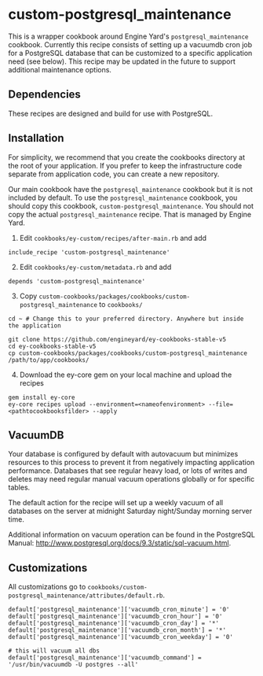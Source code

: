 # custom-postgresql_maintenance

This is a wrapper cookbook around Engine Yard's `postgresql_maintenance` cookbook. Currently this recipe consists of setting up a vacuumdb cron job for a PostgreSQL database that can be customized to a specific application need (see below). This recipe may be updated in the future to support additional maintenance options.


Dependencies
--------------------------

These recipes are designed and build for use with PostgreSQL.




## Installation

For simplicity, we recommend that you create the cookbooks directory at the root
of your application. If you prefer to keep the infrastructure code separate from
application code, you can create a new repository.

Our main cookbook have the `postgresql_maintenance` cookbook but it is not included by default.
To use the `postgresql_maintenance` cookbook, you should copy this cookbook, `custom-postgresql_maintenance`.
You should not copy the actual `postgresql_maintenance` recipe. That is managed by Engine
Yard.

1. Edit `cookbooks/ey-custom/recipes/after-main.rb` and add

  ```
  include_recipe 'custom-postgresql_maintenance'
  ```

2. Edit `cookbooks/ey-custom/metadata.rb` and add

  ```
  depends 'custom-postgresql_maintenance'
  ```

3. Copy `custom-cookbooks/packages/cookbooks/custom-postgresql_maintenance` to `cookbooks/`

  ```
  cd ~ # Change this to your preferred directory. Anywhere but inside the application

  git clone https://github.com/engineyard/ey-cookbooks-stable-v5
  cd ey-cookbooks-stable-v5
  cp custom-cookbooks/packages/cookbooks/custom-postgresql_maintenance /path/to/app/cookbooks/
  ```

4. Download the ey-core gem on your local machine and upload the recipes

  ```
  gem install ey-core
  ey-core recipes upload --environment=<nameofenvironment> --file=<pathtocookbooksfilder> --apply
  ```

VacuumDB
--------------------------

Your database is configured by default with autovacuum but minimizes resources to this process to prevent it from negatively impacting application performance. Databases that see regular heavy load, or lots of writes and deletes may need regular manual vacuum operations globally or for specific tables.

The default action for the recipe will set up a weekly vacuum of all databases on the server at midnight Saturday night/Sunday morning server time. 

Additional information on vacuum operation can be found in the PostgreSQL Manual: http://www.postgresql.org/docs/9.3/static/sql-vacuum.html.

## Customizations

All customizations go to `cookbooks/custom-postgresql_maintenance/attributes/default.rb`.

```
default['postgresql_maintenance']['vacuumdb_cron_minute'] = '0'
default['postgresql_maintenance']['vacuumdb_cron_hour'] = '0'
default['postgresql_maintenance']['vacuumdb_cron_day'] = '*'
default['postgresql_maintenance']['vacuumdb_cron_month'] = '*'
default['postgresql_maintenance']['vacuumdb_cron_weekday'] = '0'

# this will vacuum all dbs
default['postgresql_maintenance']['vacuumdb_command'] = '/usr/bin/vacuumdb -U postgres --all'
```
